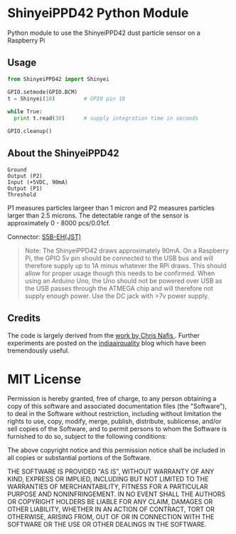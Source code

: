 # ShinyeiPPD42 Python Module
Python module to use the ShinyeiPPD42 dust particle sensor on a Raspberry Pi

## Usage

```python
from ShinyeiPPD42 import Shinyei

GPIO.setmode(GPIO.BCM)  
t = Shinyei(18)         # GPIO pin 18
	
while True:
  print t.read(30)      # supply integration time in seconds

GPIO.cleanup()	
```
## About the ShinyeiPPD42

```
Ground
Output (P2)
Input (+5VDC, 90mA)
Output (P1)
Threshold
```

P1 measures particles largeer than 1 micron and P2 measures particles larger than 2.5 microns.  The detectable range of the sensor is approximately 0 - 8000 pcs/0.01cf.

Connector: [S5B-EH(JST)](http://www.digikey.com/product-detail/en/jst-sales-america-inc/S5B-EH/455-1031-ND/527255)

> Note: The ShinyeiPPD42 draws approximately 90mA.  On a Raspberry Pi, the GPIO 5v pin should be connected to the USB bus and will therefore supply up to 1A minus whatever the RPi draws.  This should allow for proper usage though this needs to be confirmed.  When using an Arduino Uno, the Uno should not be powered over USB as the USB passes through the ATMEGA chip and will therefore not supply enough power.  Use the DC jack with >7v power supply.

## Credits
The code is largely derived from the [work by Chris Nafis ](http://www.howmuchsnow.com/arduino/airquality/grovedust/).  Further experiments are posted on the [indiaairquality](https://indiaairquality.com/) blog which have been tremendously useful.

# MIT License

Permission is hereby granted, free of charge, to any person obtaining a copy
of this software and associated documentation files (the "Software"), to deal
in the Software without restriction, including without limitation the rights
to use, copy, modify, merge, publish, distribute, sublicense, and/or sell
copies of the Software, and to permit persons to whom the Software is
furnished to do so, subject to the following conditions:

The above copyright notice and this permission notice shall be included in all
copies or substantial portions of the Software.

THE SOFTWARE IS PROVIDED "AS IS", WITHOUT WARRANTY OF ANY KIND, EXPRESS OR
IMPLIED, INCLUDING BUT NOT LIMITED TO THE WARRANTIES OF MERCHANTABILITY,
FITNESS FOR A PARTICULAR PURPOSE AND NONINFRINGEMENT. IN NO EVENT SHALL THE
AUTHORS OR COPYRIGHT HOLDERS BE LIABLE FOR ANY CLAIM, DAMAGES OR OTHER
LIABILITY, WHETHER IN AN ACTION OF CONTRACT, TORT OR OTHERWISE, ARISING FROM,
OUT OF OR IN CONNECTION WITH THE SOFTWARE OR THE USE OR OTHER DEALINGS IN THE
SOFTWARE.
